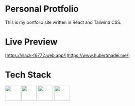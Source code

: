 # Personal Protfolio

This is my portfolio site written in React and Tailwind CSS.

# Live Preview
[https://slack-f6772.web.app/](https://www.hubertmadej.me/)

# Tech Stack
<img width="50" height="50" src="https://cdn.worldvectorlogo.com/logos/react-2.svg" /> <img width="50" height="50" src="https://cdn.worldvectorlogo.com/logos/tailwind-css-2.svg" /> <img width="50" height="50" src="https://cdn.worldvectorlogo.com/logos/vercel.svg" /> <img width="50" height="50" src="https://cdn.worldvectorlogo.com/logos/logo-javascript.svg" />
